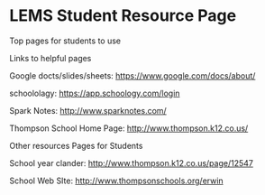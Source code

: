 # LEMS Student Resource Page
Top pages for students to use 

Links to helpful pages

Google docts/slides/sheets: https://www.google.com/docs/about/ 

schoololagy: https://app.schoology.com/login

Spark Notes: http://www.sparknotes.com/

Thompson School Home Page: http://www.thompson.k12.co.us/



Other resources Pages for Students

School year clander: http://www.thompson.k12.co.us/page/12547

School Web SIte: http://www.thompsonschools.org/erwin 
